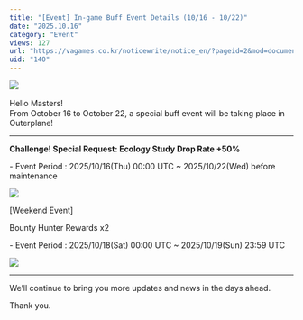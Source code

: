 ```yaml
---
title: "[Event] In-game Buff Event Details (10/16 - 10/22)"
date: "2025.10.16"
category: "Event"
views: 127
url: "https://vagames.co.kr/noticewrite/notice_en/?pageid=2&mod=document&uid=140"
uid: "140"
---
```


![](/images/news/live/en/140-2fd619f1.webp)

Hello Masters! 　  
From October 16 to October 22, a special buff event will be taking place in Outerplane!

  

* * *

  

**Challenge! Special Request: Ecology Study Drop Rate +50%**

\- Event Period : 2025/10/16(Thu) 00:00 UTC ~ 2025/10/22(Wed) before maintenance

  

![](/images/news/live/en/140-0964f157.webp)

  

  

\[Weekend Event\]

  

Bounty Hunter Rewards x2

\- Event Period : 2025/10/18(Sat) 00:00 UTC ~ 2025/10/19(Sun) 23:59 UTC

  

![](/images/news/live/en/140-4ed0361c.webp)  

  

  

* * *

  

We’ll continue to bring you more updates and news in the days ahead.

  

Thank you.